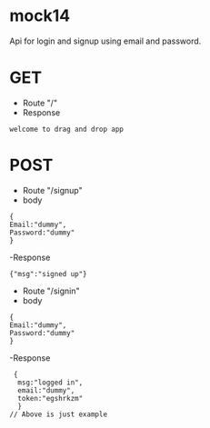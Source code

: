 # mock14
Api for login and signup using email and password.

# GET
- Route "/"
- Response
```
welcome to drag and drop app
```
# POST
- Route "/signup"
- body
```
{
Email:"dummy",
Password:"dummy"
}

```
-Response 
```
{"msg":"signed up"}
```

- Route "/signin"
- body
```
{
Email:"dummy",
Password:"dummy"
}

```
-Response 
```
 {
  msg:"logged in", 
  email:"dummy",
  token:"egshrkzm"
  }
// Above is just example
```
